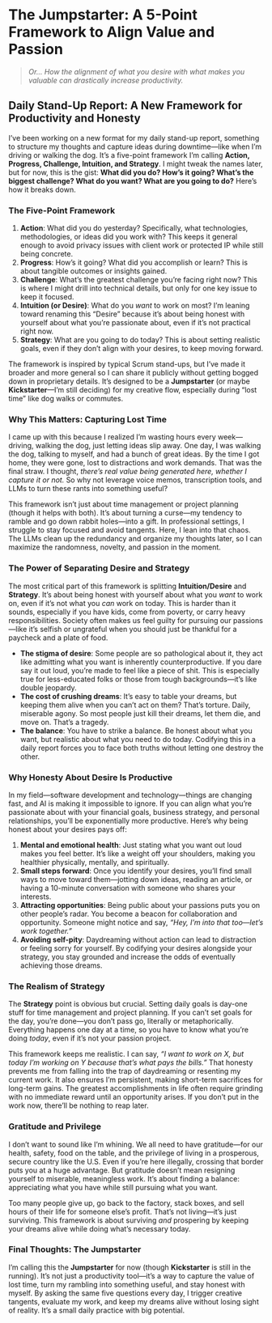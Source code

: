 # The Jumpstarter: A 5-Point Framework to Align Value and Passion

> *Or... How the alignment of what you desire with what makes you valuable can drastically increase productivity.*

## Daily Stand-Up Report: A New Framework for Productivity and Honesty

I’ve been working on a new format for my daily stand-up report, something to structure my thoughts and capture ideas during downtime—like when I’m driving or walking the dog. It’s a five-point framework I’m calling **Action, Progress, Challenge, Intuition, and Strategy**. I might tweak the names later, but for now, this is the gist: **What did you do? How’s it going? What’s the biggest challenge? What do you want? What are you going to do?** Here’s how it breaks down.

### The Five-Point Framework
1. **Action**: What did you do yesterday? Specifically, what technologies, methodologies, or ideas did you work with? This keeps it general enough to avoid privacy issues with client work or protected IP while still being concrete.
2. **Progress**: How’s it going? What did you accomplish or learn? This is about tangible outcomes or insights gained.
3. **Challenge**: What’s the greatest challenge you’re facing right now? This is where I might drill into technical details, but only for one key issue to keep it focused.
4. **Intuition (or Desire)**: What do you *want* to work on most? I’m leaning toward renaming this “Desire” because it’s about being honest with yourself about what you’re passionate about, even if it’s not practical right now.
5. **Strategy**: What are you going to do today? This is about setting realistic goals, even if they don’t align with your desires, to keep moving forward.

The framework is inspired by typical Scrum stand-ups, but I’ve made it broader and more general so I can share it publicly without getting bogged down in proprietary details. It’s designed to be a **Jumpstarter** (or maybe **Kickstarter**—I’m still deciding) for my creative flow, especially during “lost time” like dog walks or commutes.

### Why This Matters: Capturing Lost Time
I came up with this because I realized I’m wasting hours every week—driving, walking the dog, just letting ideas slip away. One day, I was walking the dog, talking to myself, and had a bunch of great ideas. By the time I got home, they were gone, lost to distractions and work demands. That was the final straw. I thought, *there’s real value being generated here, whether I capture it or not.* So why not leverage voice memos, transcription tools, and LLMs to turn these rants into something useful?

This framework isn’t just about time management or project planning (though it helps with both). It’s about turning a curse—my tendency to ramble and go down rabbit holes—into a gift. In professional settings, I struggle to stay focused and avoid tangents. Here, I lean into that chaos. The LLMs clean up the redundancy and organize my thoughts later, so I can maximize the randomness, novelty, and passion in the moment.

### The Power of Separating Desire and Strategy
The most critical part of this framework is splitting **Intuition/Desire** and **Strategy**. It’s about being honest with yourself about what you *want* to work on, even if it’s not what you *can* work on today. This is harder than it sounds, especially if you have kids, come from poverty, or carry heavy responsibilities. Society often makes us feel guilty for pursuing our passions—like it’s selfish or ungrateful when you should just be thankful for a paycheck and a plate of food.

- **The stigma of desire**: Some people are so pathological about it, they act like admitting what you want is inherently counterproductive. If you dare say it out loud, you’re made to feel like a piece of shit. This is especially true for less-educated folks or those from tough backgrounds—it’s like double jeopardy.
- **The cost of crushing dreams**: It’s easy to table your dreams, but keeping them alive when you can’t act on them? That’s torture. Daily, miserable agony. So most people just kill their dreams, let them die, and move on. That’s a tragedy.
- **The balance**: You have to strike a balance. Be honest about what you want, but realistic about what you need to do today. Codifying this in a daily report forces you to face both truths without letting one destroy the other.

### Why Honesty About Desire Is Productive
In my field—software development and technology—things are changing fast, and AI is making it impossible to ignore. If you can align what you’re passionate about with your financial goals, business strategy, and personal relationships, you’ll be exponentially more productive. Here’s why being honest about your desires pays off:

1. **Mental and emotional health**: Just stating what you want out loud makes you feel better. It’s like a weight off your shoulders, making you healthier physically, mentally, and spiritually.
2. **Small steps forward**: Once you identify your desires, you’ll find small ways to move toward them—jotting down ideas, reading an article, or having a 10-minute conversation with someone who shares your interests.
3. **Attracting opportunities**: Being public about your passions puts you on other people’s radar. You become a beacon for collaboration and opportunity. Someone might notice and say, *“Hey, I’m into that too—let’s work together.”*
4. **Avoiding self-pity**: Daydreaming without action can lead to distraction or feeling sorry for yourself. By codifying your desires alongside your strategy, you stay grounded and increase the odds of eventually achieving those dreams.

### The Realism of Strategy
The **Strategy** point is obvious but crucial. Setting daily goals is day-one stuff for time management and project planning. If you can’t set goals for the day, you’re done—you don’t pass go, literally or metaphorically. Everything happens one day at a time, so you have to know what you’re doing *today*, even if it’s not your passion project.

This framework keeps me realistic. I can say, *“I want to work on X, but today I’m working on Y because that’s what pays the bills.”* That honesty prevents me from falling into the trap of daydreaming or resenting my current work. It also ensures I’m persistent, making short-term sacrifices for long-term gains. The greatest accomplishments in life often require grinding with no immediate reward until an opportunity arises. If you don’t put in the work now, there’ll be nothing to reap later.

### Gratitude and Privilege
I don’t want to sound like I’m whining. We all need to have gratitude—for our health, safety, food on the table, and the privilege of living in a prosperous, secure country like the U.S. Even if you’re here illegally, crossing that border puts you at a huge advantage. But gratitude doesn’t mean resigning yourself to miserable, meaningless work. It’s about finding a balance: appreciating what you have while still pursuing what you want.

Too many people give up, go back to the factory, stack boxes, and sell hours of their life for someone else’s profit. That’s not living—it’s just surviving. This framework is about surviving *and* prospering by keeping your dreams alive while doing what’s necessary today.

### Final Thoughts: The Jumpstarter
I’m calling this the **Jumpstarter** for now (though **Kickstarter** is still in the running). It’s not just a productivity tool—it’s a way to capture the value of lost time, turn my rambling into something useful, and stay honest with myself. By asking the same five questions every day, I trigger creative tangents, evaluate my work, and keep my dreams alive without losing sight of reality. It’s a small daily practice with big potential.
